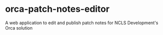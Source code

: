 # orca-patch-notes-editor
A web application to edit and publish patch notes for NCLS Development's Orca solution
